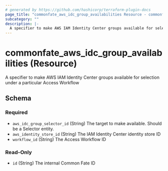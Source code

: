 ```yaml
---
# generated by https://github.com/hashicorp/terraform-plugin-docs
page_title: "commonfate_aws_idc_group_availabilities Resource - commonfate"
subcategory: ""
description: |-
  A specifier to make AWS IAM Identity Center groups available for selection under a particular Access Workflow
---
```


# commonfate_aws_idc_group_availabilities (Resource)

A specifier to make AWS IAM Identity Center groups available for selection under a particular Access Workflow



<!-- schema generated by tfplugindocs -->
## Schema

### Required

- `aws_idc_group_selector_id` (String) The target to make available. Should be a Selector entity.
- `aws_identity_store_id` (String) The IAM Identity Center identity store ID
- `workflow_id` (String) The Access Workflow ID

### Read-Only

- `id` (String) The internal Common Fate ID


